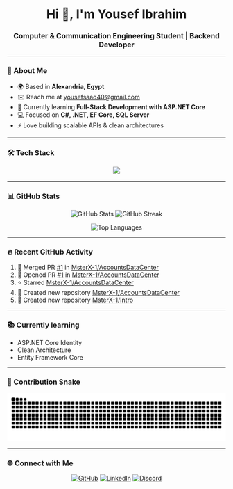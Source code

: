 <h1 align="center">Hi 👋, I'm Yousef Ibrahim</h1>
<h3 align="center">Computer & Communication Engineering Student | Backend Developer</h3>

---

### 🚀 About Me
- 🌍 Based in **Alexandria, Egypt**
- ✉️ Reach me at [yousefsaad40@gmail.com](mailto:yousefsaad40@gmail.com)
- 🧠 Currently learning **Full-Stack Development with ASP.NET Core**
- 💻 Focused on **C#, .NET, EF Core, SQL Server**
- ⚡ Love building scalable APIs & clean architectures

---

### 🛠️ Tech Stack
<p align="center">
  <img src="https://skillicons.dev/icons?i=c,cpp,cs,dotnet,java,python,html,css,js,react,git,mysql,azure,docker&theme=dark" />
</p>

---

### 📊 GitHub Stats
<p align="center">
  <img src="https://github-readme-stats.vercel.app/api?username=MsterX-1&show_icons=true&theme=tokyonight&hide_border=true" alt="GitHub Stats" />
  <img src="https://streak-stats.demolab.com?user=MsterX-1&theme=tokyonight&hide_border=true" alt="GitHub Streak" />
</p>
<p align="center">
  <img src="https://github-readme-stats.vercel.app/api/top-langs/?username=MsterX-1&langs_count=8&layout=compact&theme=tokyonight&hide_border=true" alt="Top Languages" />
</p>

---

### 🔥 Recent GitHub Activity
<!--RECENT_ACTIVITY:start-->
1. 🎉 Merged PR [#1](https://github.com/MsterX-1/AccountsDataCenter/pull/1) in [MsterX-1/AccountsDataCenter](https://github.com/MsterX-1/AccountsDataCenter)
2. 💪 Opened PR [#1](https://github.com/MsterX-1/AccountsDataCenter/pull/1) in [MsterX-1/AccountsDataCenter](https://github.com/MsterX-1/AccountsDataCenter)
3. ⭐ Starred [MsterX-1/AccountsDataCenter](https://github.com/MsterX-1/AccountsDataCenter)
4. 📔 Created new repository [MsterX-1/AccountsDataCenter](https://github.com/MsterX-1/AccountsDataCenter)
5. 📔 Created new repository [MsterX-1/Intro](https://github.com/MsterX-1/Intro)
<!--RECENT_ACTIVITY:end-->

---

### 📚 Currently learning
<!--LEARNING:START-->
- ASP.NET Core Identity
- Clean Architecture
- Entity Framework Core
<!--LEARNING:END-->

---

### 🐍 Contribution Snake
![GitHub Contribution Snake](https://raw.githubusercontent.com/MsterX-1/MsterX-1/output/snake.svg)

---

### 🌐 Connect with Me
<p align="center">
  <a href="https://github.com/MsterX-1"><img src="https://skillicons.dev/icons?i=github&theme=dark" width="40" alt="GitHub"/></a>
  <a href="https://www.linkedin.com/in/yousef-ibrahim-b4b65a312"><img src="https://skillicons.dev/icons?i=linkedin&theme=dark" width="40" alt="LinkedIn"/></a>
  <a href="https://discord.com/users/538331445509226496"><img src="https://skillicons.dev/icons?i=discord&theme=dark" width="40" alt="Discord"/></a>
</p>
